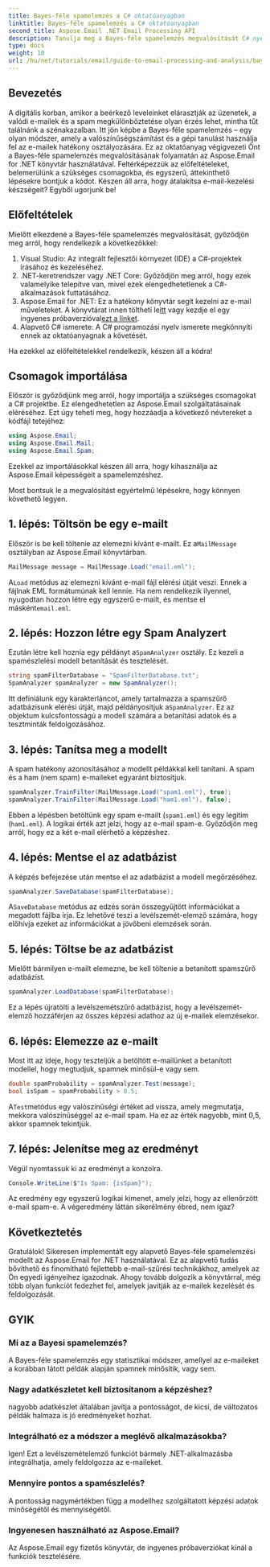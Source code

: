 ```yaml
---
title: Bayes-féle spamelemzés a C# oktatóanyagban
linktitle: Bayes-féle spamelemzés a C# oktatóanyagban
second_title: Aspose.Email .NET Email Processing API
description: Tanulja meg a Bayes-féle spamelemzés megvalósítását C# nyelven az Aspose.Email segítségével. Lépésről lépésre bemutató oktatóprogram kódbetekintéssel a hatékony e-mail-szűréshez.
type: docs
weight: 10
url: /hu/net/tutorials/email/guide-to-email-processing-and-analysis/bayesian-spam-analysis-in-csharp/
---
```

## Bevezetés

A digitális korban, amikor a beérkező leveleinket elárasztják az üzenetek, a valódi e-mailek és a spam megkülönböztetése olyan érzés lehet, mintha tűt találnánk a szénakazalban. Itt jön képbe a Bayes-féle spamelemzés – egy olyan módszer, amely a valószínűségszámítást és a gépi tanulást használja fel az e-mailek hatékony osztályozására. Ez az oktatóanyag végigvezeti Önt a Bayes-féle spamelemzés megvalósításának folyamatán az Aspose.Email for .NET könyvtár használatával. Feltérképezzük az előfeltételeket, belemerülünk a szükséges csomagokba, és egyszerű, áttekinthető lépésekre bontjuk a kódot. Készen áll arra, hogy átalakítsa e-mail-kezelési készségeit? Egyből ugorjunk be!

## Előfeltételek

Mielőtt elkezdené a Bayes-féle spamelemzés megvalósítását, győződjön meg arról, hogy rendelkezik a következőkkel:

1. Visual Studio: Az integrált fejlesztői környezet (IDE) a C#-projektek írásához és kezeléséhez.
2. .NET-keretrendszer vagy .NET Core: Győződjön meg arról, hogy ezek valamelyike telepítve van, mivel ezek elengedhetetlenek a C#-alkalmazások futtatásához.
3.  Aspose.Email for .NET: Ez a hatékony könyvtár segít kezelni az e-mail műveleteket. A könyvtárat innen töltheti le[itt](https://releases.aspose.com/email/net/) vagy kezdje el egy ingyenes próbaverzióval[ezt a linket](https://releases.aspose.com/).
4. Alapvető C# ismerete: A C# programozási nyelv ismerete megkönnyíti ennek az oktatóanyagnak a követését.

Ha ezekkel az előfeltételekkel rendelkezik, készen áll a kódra!

## Csomagok importálása

Először is győződjünk meg arról, hogy importálja a szükséges csomagokat a C# projektbe. Ez elengedhetetlen az Aspose.Email szolgáltatásainak eléréséhez. Ezt úgy teheti meg, hogy hozzáadja a következő névtereket a kódfájl tetejéhez:

```csharp
using Aspose.Email;
using Aspose.Email.Mail;
using Aspose.Email.Spam;
```

Ezekkel az importálásokkal készen áll arra, hogy kihasználja az Aspose.Email képességeit a spamelemzéshez.

Most bontsuk le a megvalósítást egyértelmű lépésekre, hogy könnyen követhető legyen.

## 1. lépés: Töltsön be egy e-mailt

 Először is be kell töltenie az elemezni kívánt e-mailt. Ez a`MailMessage` osztályban az Aspose.Email könyvtárban. 

```csharp
MailMessage message = MailMessage.Load("email.eml");
```

 A`Load` metódus az elemezni kívánt e-mail fájl elérési útját veszi. Ennek a fájlnak EML formátumúnak kell lennie. Ha nem rendelkezik ilyennel, nyugodtan hozzon létre egy egyszerű e-mailt, és mentse el másként`email.eml`.

## 2. lépés: Hozzon létre egy Spam Analyzert

 Ezután létre kell hoznia egy példányt a`SpamAnalyzer` osztály. Ez kezeli a spamészlelési modell betanítását és tesztelését.

```csharp
string spamFilterDatabase = "SpamFilterDatabase.txt";
SpamAnalyzer spamAnalyzer = new SpamAnalyzer();
```

 Itt definiálunk egy karakterláncot, amely tartalmazza a spamszűrő adatbázisunk elérési útját, majd példányosítjuk a`SpamAnalyzer`. Ez az objektum kulcsfontosságú a modell számára a betanítási adatok és a tesztminták feldolgozásához.

## 3. lépés: Tanítsa meg a modellt

A spam hatékony azonosításához a modellt példákkal kell tanítani. A spam és a ham (nem spam) e-maileket egyaránt biztosítjuk.

```csharp
spamAnalyzer.TrainFilter(MailMessage.Load("spam1.eml"), true);
spamAnalyzer.TrainFilter(MailMessage.Load("ham1.eml"), false);
```

Ebben a lépésben betöltünk egy spam e-mailt (`spam1.eml`) és egy legitim (`ham1.eml`). A logikai érték azt jelzi, hogy az e-mail spam-e. Győződjön meg arról, hogy ez a két e-mail elérhető a képzéshez.

## 4. lépés: Mentse el az adatbázist

A képzés befejezése után mentse el az adatbázist a modell megőrzéséhez.

```csharp
spamAnalyzer.SaveDatabase(spamFilterDatabase);
```

 A`SaveDatabase` metódus az edzés során összegyűjtött információkat a megadott fájlba írja. Ez lehetővé teszi a levélszemét-elemző számára, hogy előhívja ezeket az információkat a jövőbeni elemzések során.

## 5. lépés: Töltse be az adatbázist

Mielőtt bármilyen e-mailt elemezne, be kell töltenie a betanított spamszűrő adatbázist.

```csharp
spamAnalyzer.LoadDatabase(spamFilterDatabase);
```

Ez a lépés újratölti a levélszemétszűrő adatbázist, hogy a levélszemét-elemző hozzáférjen az összes képzési adathoz az új e-mailek elemzésekor.

## 6. lépés: Elemezze az e-mailt

Most itt az ideje, hogy teszteljük a betöltött e-mailünket a betanított modellel, hogy megtudjuk, spamnek minősül-e vagy sem. 

```csharp
double spamProbability = spamAnalyzer.Test(message);
bool isSpam = spamProbability > 0.5;
```

 A`Test`metódus egy valószínűségi értéket ad vissza, amely megmutatja, mekkora valószínűséggel az e-mail spam. Ha ez az érték nagyobb, mint 0,5, akkor spamnek tekintjük.

## 7. lépés: Jelenítse meg az eredményt

Végül nyomtassuk ki az eredményt a konzolra.

```csharp
Console.WriteLine($"Is Spam: {isSpam}");
```

Az eredmény egy egyszerű logikai kimenet, amely jelzi, hogy az ellenőrzött e-mail spam-e. A végeredmény láttán sikerélmény ébred, nem igaz?

## Következtetés

Gratulálok! Sikeresen implementált egy alapvető Bayes-féle spamelemzési modellt az Aspose.Email for .NET használatával. Ez az alapvető tudás bővíthető és finomítható fejlettebb e-mail-szűrési technikákhoz, amelyek az Ön egyedi igényeihez igazodnak. Ahogy tovább dolgozik a könyvtárral, még több olyan funkciót fedezhet fel, amelyek javítják az e-mailek kezelését és feldolgozását.

## GYIK 

### Mi az a Bayesi spamelemzés?
A Bayes-féle spamelemzés egy statisztikai módszer, amellyel az e-maileket a korábban látott példák alapján spamnek minősítik, vagy sem.

### Nagy adatkészletet kell biztosítanom a képzéshez?
nagyobb adatkészlet általában javítja a pontosságot, de kicsi, de változatos példák halmaza is jó eredményeket hozhat.

### Integrálható ez a módszer a meglévő alkalmazásokba?
Igen! Ezt a levélszemételemző funkciót bármely .NET-alkalmazásba integrálhatja, amely feldolgozza az e-maileket.

### Mennyire pontos a spamészlelés?
A pontosság nagymértékben függ a modellhez szolgáltatott képzési adatok minőségétől és mennyiségétől.

### Ingyenesen használható az Aspose.Email?
Az Aspose.Email egy fizetős könyvtár, de ingyenes próbaverziókat kínál a funkciók tesztelésére.
